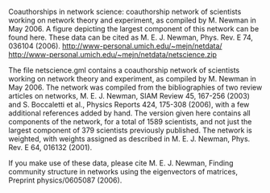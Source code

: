 Coauthorships in network science: coauthorship network of scientists working on network theory and experiment, as compiled by M. Newman in May 2006. A figure depicting the largest component of this network can be found here. These data can be cited as M. E. J. Newman, Phys. Rev. E 74, 036104 (2006).
http://www-personal.umich.edu/~mejn/netdata/
http://www-personal.umich.edu/~mejn/netdata/netscience.zip

The file netscience.gml contains a coauthorship network of scientists
working on network theory and experiment, as compiled by M. Newman in May
2006.  The network was compiled from the bibliographies of two review
articles on networks, M. E. J. Newman, SIAM Review 45, 167-256 (2003) and
S. Boccaletti et al., Physics Reports 424, 175-308 (2006), with a few
additional references added by hand.  The version given here contains all
components of the network, for a total of 1589 scientists, and not just the
largest component of 379 scientists previously published.  The network is
weighted, with weights assigned as described in M. E. J. Newman,
Phys. Rev. E 64, 016132 (2001).

If you make use of these data, please cite M. E. J. Newman, Finding
community structure in networks using the eigenvectors of matrices,
Preprint physics/0605087 (2006).
